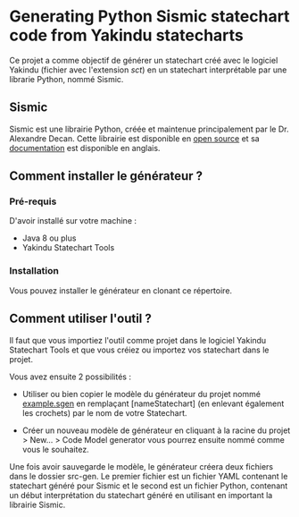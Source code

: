 # Generating Python Sismic statechart code from Yakindu statecharts
Ce projet a comme objectif de générer un statechart créé avec le logiciel Yakindu (fichier avec l'extension *sct*) en un statechart interprétable par une librarie Python, nommé Sismic.

## Sismic
Sismic est une librairie Python, créée et maintenue principalement par le Dr. Alexandre Decan. Cette librairie est disponible en [open source](https://github.com/AlexandreDecan/sismic) et sa [documentation](https://sismic.readthedocs.io/en/latest/) est disponible en anglais.

## Comment installer le générateur ?
### Pré-requis
D'avoir installé sur votre machine :
 - Java 8 ou plus
 - Yakindu Statechart Tools

### Installation
Vous pouvez installer le générateur en clonant ce répertoire.

## Comment utiliser l'outil ?
Il faut que vous importiez l'outil comme projet dans le logiciel Yakindu Statechart Tools et que vous créiez ou importez vos statechart dans le projet.

Vous avez ensuite 2 possibilités :
 - Utiliser ou bien copier le modèle du générateur du projet nommé [example.sgen](example.sgen) en remplaçant [nameStatechart] (en enlevant également les crochets) par le nom de votre Statechart.

 - Créer un nouveau modèle de générateur en cliquant à la racine du projet > New... > Code Model generator
    vous pourrez ensuite nommé comme vous le souhaitez.

Une fois avoir sauvegarde le modèle, le générateur créera deux fichiers dans le dossier src-gen. Le premier fichier est un fichier YAML contenant le statechart généré pour Sismic et le second est un fichier Python, contenant un début interprétation du statechart généré en utilisant en important la librairie Sismic.